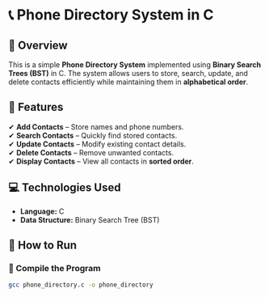 # 📞 Phone Directory System in C

## 🔹 Overview
This is a simple **Phone Directory System** implemented using **Binary Search Trees (BST)** in C. The system allows users to store, search, update, and delete contacts efficiently while maintaining them in **alphabetical order**.

## 🚀 Features
✔ **Add Contacts** – Store names and phone numbers.  
✔ **Search Contacts** – Quickly find stored contacts.  
✔ **Update Contacts** – Modify existing contact details.  
✔ **Delete Contacts** – Remove unwanted contacts.  
✔ **Display Contacts** – View all contacts in **sorted order**.

## 💻 Technologies Used
- **Language:** C  
- **Data Structure:** Binary Search Tree (BST)  

## 📌 How to Run
### 🔹 Compile the Program  
```sh
gcc phone_directory.c -o phone_directory
